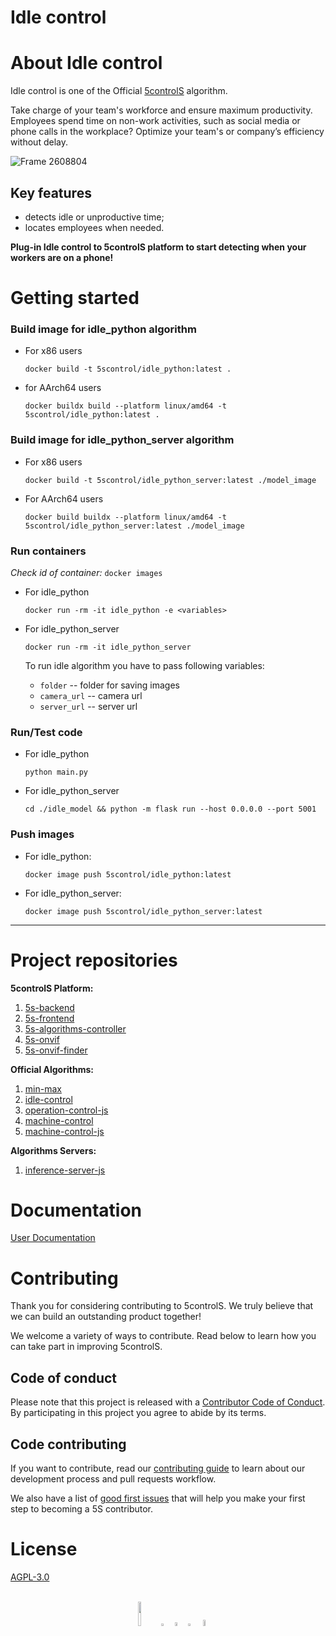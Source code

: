 # Idle control

# About Idle control
Idle control is one of the Official [5controlS](https://5controls.com/) algorithm.

Take charge of your team's workforce and ensure maximum productivity. Employees spend time on non-work activities, such as social media or phone calls in the workplace? Optimize your team's or company’s efficiency without delay.

![Frame 2608804](https://github.com/5sControl/idle-control/assets/131950264/4f1ceac2-c24f-4738-a6f4-1c0d6532d62d)


## Key features

- detects idle or unproductive time;
- locates employees when needed.

**Plug-in Idle control to 5controlS platform to start detecting when your workers are on a phone!**

# Getting started 

### Build image for idle_python algorithm
- For x86 users

    ```docker build -t 5scontrol/idle_python:latest .```

- for AArch64 users 

    ```docker buildx build --platform linux/amd64 -t 5scontrol/idle_python:latest .```


### Build image for idle_python_server algorithm

- For x86 users

    ```docker build -t 5scontrol/idle_python_server:latest ./model_image```

- For AArch64 users 

    ```docker build buildx --platform linux/amd64 -t 5scontrol/idle_python_server:latest ./model_image```



### Run containers

*Check id of container:* ```docker images```

- For idle_python

    ```docker run -rm -it idle_python -e <variables>```

- For idle_python_server

    ```docker run -rm -it idle_python_server```

  To run idle algorithm you have to pass following variables:
    - ```folder``` -- folder for saving images
    - ```camera_url``` -- camera url
    - ```server_url``` -- server url


### Run/Test code

- For idle_python

  ```python main.py```

- For idle_python_server

  ```cd ./idle_model && python -m flask run --host 0.0.0.0 --port 5001```


### Push images

- For idle_python:

  ```docker image push 5scontrol/idle_python:latest```

- For idle_python_server:

  ```docker image push 5scontrol/idle_python_server:latest```

---

# **Project repositories**

**5controlS Platform:**
1. [5s-backend](https://github.com/5sControl/5s-backend)
2. [5s-frontend](https://github.com/5sControl/5s-frontend)
3. [5s-algorithms-controller](https://github.com/5sControl/5s-algorithms-controller)
4. [5s-onvif](https://github.com/5sControl/5s-onvif)
5. [5s-onvif-finder]()

**Official Algorithms:**
1. [min-max](https://github.com/5sControl/min-max)
2. [idle-control](https://github.com/5sControl/idle-control)
3. [operation-control-js](https://github.com/5sControl/operation-control-js)
4. [machine-control](https://github.com/5sControl/machine-control)
5. [machine-control-js](https://github.com/5sControl/machine-control-js)

**Algorithms Servers:**
1. [inference-server-js]()

# **Documentation**

[User Documentation](https://github.com/5sControl/Manufacturing-Automatization-Enterprise/wiki)

# **Contributing**
Thank you for considering contributing to 5controlS. We truly believe that we can build an outstanding product together!

We welcome a variety of ways to contribute. Read below to learn how you can take part in improving 5controlS.

## **Code of conduct**

Please note that this project is released with a [Contributor Code of Conduct](CODE_OF_CONDUCT.md). By participating in this project you agree to abide by its terms.

## Code contributing

If you want to contribute, read  our [contributing guide](CONTRIBUTING.md) to learn about our development process and pull requests workflow.

We also have a list of [good first issues]() that will help you make your first step to beсoming a 5S contributor.

# **License**

[AGPL-3.0](LICENSE)


<br>
<div align="center">
  <a href="https://5controls.com/" style="text-decoration:none;">
    <img src="https://github.com/5sControl/Manufacturing-Automatization-Enterprise/blob/3bafa5805821a34e8b825df7cc78e00543fd7a58/assets/Property%201%3DVariant4.png" width="10%" alt="" /></a> 
  <img src="https://github.com/5sControl/5s-backend/assets/131950264/d48bcf5c-8aa6-42c4-a47d-5548ae23940d" width="3%" alt="" />
  <a href="https://github.com/5sControl" style="text-decoration:none;">
    <img src="https://github.com/5sControl/Manufacturing-Automatization-Enterprise/blob/3bafa5805821a34e8b825df7cc78e00543fd7a58/assets/github.png" width="4%" alt="" /></a>
  <img src="https://github.com/5sControl/5s-backend/assets/131950264/d48bcf5c-8aa6-42c4-a47d-5548ae23940d" width="3%" alt="" />
  <a href="https://www.youtube.com/@5scontrol" style="text-decoration:none;">
    <img src="https://github.com/5sControl/Manufacturing-Automatization-Enterprise/blob/ebf176c81fdb62d81b2555cb6228adc074f60be0/assets/youtube%20(1).png" width="5%" alt="" /></a>
</div>

